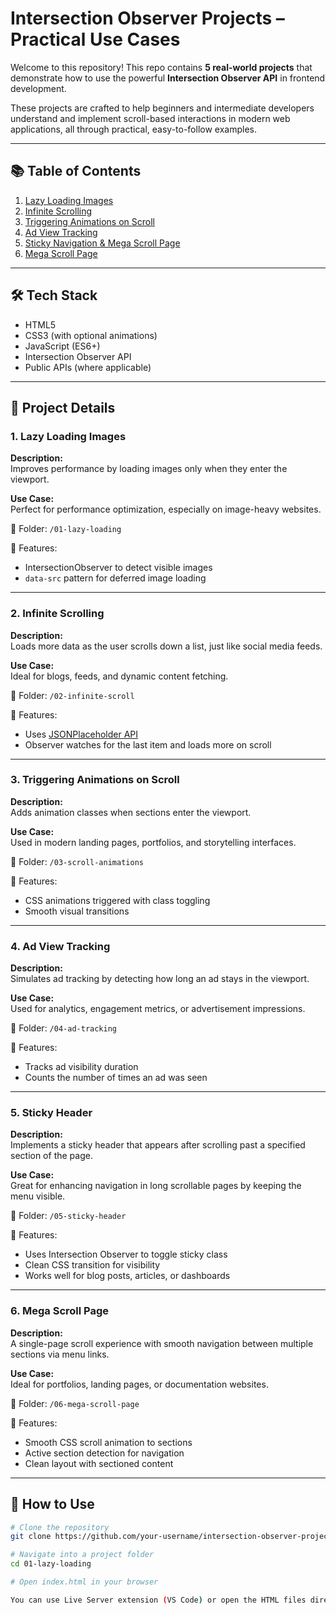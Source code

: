 # Intersection Observer Projects – Practical Use Cases

Welcome to this repository! 
This repo contains **5 real-world projects** that demonstrate how to use the powerful **Intersection Observer API** in frontend development.

These projects are crafted to help beginners and intermediate developers understand and implement scroll-based interactions in modern web applications, all through practical, easy-to-follow examples.

---

## 📚 Table of Contents

1. [Lazy Loading Images](#1-lazy-loading-images)
2. [Infinite Scrolling](#2-infinite-scrolling)
3. [Triggering Animations on Scroll](#3-triggering-animations-on-scroll)
4. [Ad View Tracking](#4-ad-view-tracking)
5. [Sticky Navigation & Mega Scroll Page](#5-sticky-navigation--mega-scroll-page)
6. [Mega Scroll Page](#6-mega-scroll-page)

---

## 🛠️ Tech Stack

- HTML5
- CSS3 (with optional animations)
- JavaScript (ES6+)
- Intersection Observer API
- Public APIs (where applicable)

---

## 📁 Project Details

### 1. Lazy Loading Images

**Description:**  
Improves performance by loading images only when they enter the viewport.

**Use Case:**  
Perfect for performance optimization, especially on image-heavy websites.

📂 Folder: `/01-lazy-loading`

🔗 Features:
- IntersectionObserver to detect visible images
- `data-src` pattern for deferred image loading

---

### 2. Infinite Scrolling

**Description:**  
Loads more data as the user scrolls down a list, just like social media feeds.

**Use Case:**  
Ideal for blogs, feeds, and dynamic content fetching.

📂 Folder: `/02-infinite-scroll`

🔗 Features:
- Uses [JSONPlaceholder API](https://jsonplaceholder.typicode.com/)
- Observer watches for the last item and loads more on scroll

---

### 3. Triggering Animations on Scroll

**Description:**  
Adds animation classes when sections enter the viewport.

**Use Case:**  
Used in modern landing pages, portfolios, and storytelling interfaces.

📂 Folder: `/03-scroll-animations`

🔗 Features:
- CSS animations triggered with class toggling
- Smooth visual transitions

---

### 4. Ad View Tracking

**Description:**  
Simulates ad tracking by detecting how long an ad stays in the viewport.

**Use Case:**  
Used for analytics, engagement metrics, or advertisement impressions.

📂 Folder: `/04-ad-tracking`

🔗 Features:
- Tracks ad visibility duration
- Counts the number of times an ad was seen

---

### 5. Sticky Header

**Description:**  
Implements a sticky header that appears after scrolling past a specified section of the page.

**Use Case:**  
Great for enhancing navigation in long scrollable pages by keeping the menu visible.

📂 Folder: `/05-sticky-header`

🔗 Features:
- Uses Intersection Observer to toggle sticky class
- Clean CSS transition for visibility
- Works well for blog posts, articles, or dashboards

---

### 6. Mega Scroll Page

**Description:**  
A single-page scroll experience with smooth navigation between multiple sections via menu links.

**Use Case:**  
Ideal for portfolios, landing pages, or documentation websites.

📂 Folder: `/06-mega-scroll-page`

🔗 Features:
- Smooth CSS scroll animation to sections
- Active section detection for navigation
- Clean layout with sectioned content

---

## 🎯 How to Use

```bash
# Clone the repository
git clone https://github.com/your-username/intersection-observer-projects.git

# Navigate into a project folder
cd 01-lazy-loading

# Open index.html in your browser

You can use Live Server extension (VS Code) or open the HTML files directly.
```
